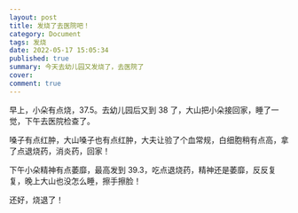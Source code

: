 ```yaml
---
layout: post
title: 发烧了去医院吧！
category: Document
tags: 发烧
date: 2022-05-17 15:05:34
published: true
summary: 今天去幼儿园又发烧了，去医院了
cover: 
comment: true
---
```


早上，小朵有点烧，37.5。去幼儿园后又到 38 了，大山把小朵接回家，睡了一觉，下午去医院检查了。

嗓子有点红肿，大山嗓子也有点红肿，大夫让验了个血常规，白细胞稍有点高，拿了点退烧药，消炎药，回家！

下午小朵精神有点萎靡，最高发到 39.3，吃点退烧药，精神还是萎靡，反反复复，晚上大山也没怎么睡，擦手擦脸！

还好，烧退了！
